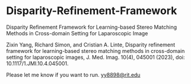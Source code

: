 # Disparity-Refinement-Framework
Disparity Refinement Framework for Learning-based Stereo Matching Methods in Cross-domain Setting for Laparoscopic Image

Zixin Yang, Richard Simon, and Cristian A. Linte, Disparity refinement framework for learning-based stereo matching methods in cross-domain setting for laparoscopic images, J. Med. Imag. 10(4), 045001 (2023), doi: 10.1117/1.JMI.10.4.045001.

Please let me know if you want to run. yy8898@rit.edu


